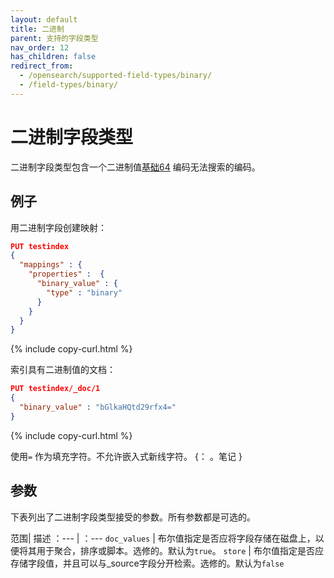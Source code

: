 ```yaml
---
layout: default
title: 二进制
parent: 支持的字段类型
nav_order: 12
has_children: false
redirect_from:
  - /opensearch/supported-field-types/binary/
  - /field-types/binary/
---
```


# 二进制字段类型

二进制字段类型包含一个二进制值[基础64](https://en.wikipedia.org/wiki/Base64) 编码无法搜索的编码。

## 例子

用二进制字段创建映射：

```json
PUT testindex 
{
  "mappings" : {
    "properties" :  {
      "binary_value" : {
        "type" : "binary"
      }
    }
  }
}
```
{% include copy-curl.html %}

索引具有二进制值的文档：

```json
PUT testindex/_doc/1 
{
  "binary_value" : "bGlkaHQtd29rfx4="
}
```
{% include copy-curl.html %}

使用`=` 作为填充字符。不允许嵌入式新线字符。
{： 。笔记 }

## 参数

下表列出了二进制字段类型接受的参数。所有参数都是可选的。

范围| 描述
：--- | ：--- 
`doc_values` | 布尔值指定是否应将字段存储在磁盘上，以便将其用于聚合，排序或脚本。选修的。默认为`true`。
`store` | 布尔值指定是否应存储字段值，并且可以与_source字段分开检索。选修的。默认为`false`

